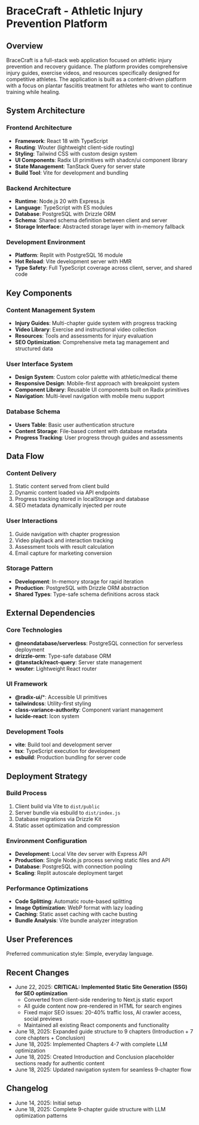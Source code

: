 # BraceCraft - Athletic Injury Prevention Platform

## Overview

BraceCraft is a full-stack web application focused on athletic injury prevention and recovery guidance. The platform provides comprehensive injury guides, exercise videos, and resources specifically designed for competitive athletes. The application is built as a content-driven platform with a focus on plantar fasciitis treatment for athletes who want to continue training while healing.

## System Architecture

### Frontend Architecture
- **Framework**: React 18 with TypeScript
- **Routing**: Wouter (lightweight client-side routing)
- **Styling**: Tailwind CSS with custom design system
- **UI Components**: Radix UI primitives with shadcn/ui component library
- **State Management**: TanStack Query for server state
- **Build Tool**: Vite for development and bundling

### Backend Architecture
- **Runtime**: Node.js 20 with Express.js
- **Language**: TypeScript with ES modules
- **Database**: PostgreSQL with Drizzle ORM
- **Schema**: Shared schema definition between client and server
- **Storage Interface**: Abstracted storage layer with in-memory fallback

### Development Environment
- **Platform**: Replit with PostgreSQL 16 module
- **Hot Reload**: Vite development server with HMR
- **Type Safety**: Full TypeScript coverage across client, server, and shared code

## Key Components

### Content Management System
- **Injury Guides**: Multi-chapter guide system with progress tracking
- **Video Library**: Exercise and instructional video collection
- **Resources**: Tools and assessments for injury evaluation
- **SEO Optimization**: Comprehensive meta tag management and structured data

### User Interface System
- **Design System**: Custom color palette with athletic/medical theme
- **Responsive Design**: Mobile-first approach with breakpoint system
- **Component Library**: Reusable UI components built on Radix primitives
- **Navigation**: Multi-level navigation with mobile menu support

### Database Schema
- **Users Table**: Basic user authentication structure
- **Content Storage**: File-based content with database metadata
- **Progress Tracking**: User progress through guides and assessments

## Data Flow

### Content Delivery
1. Static content served from client build
2. Dynamic content loaded via API endpoints
3. Progress tracking stored in localStorage and database
4. SEO metadata dynamically injected per route

### User Interactions
1. Guide navigation with chapter progression
2. Video playback and interaction tracking
3. Assessment tools with result calculation
4. Email capture for marketing conversion

### Storage Pattern
- **Development**: In-memory storage for rapid iteration
- **Production**: PostgreSQL with Drizzle ORM abstraction
- **Shared Types**: Type-safe schema definitions across stack

## External Dependencies

### Core Technologies
- **@neondatabase/serverless**: PostgreSQL connection for serverless deployment
- **drizzle-orm**: Type-safe database ORM
- **@tanstack/react-query**: Server state management
- **wouter**: Lightweight React router

### UI Framework
- **@radix-ui/***: Accessible UI primitives
- **tailwindcss**: Utility-first styling
- **class-variance-authority**: Component variant management
- **lucide-react**: Icon system

### Development Tools
- **vite**: Build tool and development server
- **tsx**: TypeScript execution for development
- **esbuild**: Production bundling for server code

## Deployment Strategy

### Build Process
1. Client build via Vite to `dist/public`
2. Server bundle via esbuild to `dist/index.js`
3. Database migrations via Drizzle Kit
4. Static asset optimization and compression

### Environment Configuration
- **Development**: Local Vite dev server with Express API
- **Production**: Single Node.js process serving static files and API
- **Database**: PostgreSQL with connection pooling
- **Scaling**: Replit autoscale deployment target

### Performance Optimizations
- **Code Splitting**: Automatic route-based splitting
- **Image Optimization**: WebP format with lazy loading
- **Caching**: Static asset caching with cache busting
- **Bundle Analysis**: Vite bundle analyzer integration

## User Preferences

Preferred communication style: Simple, everyday language.

## Recent Changes

- June 22, 2025: **CRITICAL: Implemented Static Site Generation (SSG) for SEO optimization**
  - Converted from client-side rendering to Next.js static export
  - All guide content now pre-rendered in HTML for search engines
  - Fixed major SEO issues: 20-40% traffic loss, AI crawler access, social previews
  - Maintained all existing React components and functionality
- June 18, 2025: Expanded guide structure to 9 chapters (Introduction + 7 core chapters + Conclusion)
- June 18, 2025: Implemented Chapters 4-7 with complete LLM optimization
- June 18, 2025: Created Introduction and Conclusion placeholder sections ready for authentic content
- June 18, 2025: Updated navigation system for seamless 9-chapter flow

## Changelog

- June 14, 2025: Initial setup
- June 18, 2025: Complete 9-chapter guide structure with LLM optimization patterns